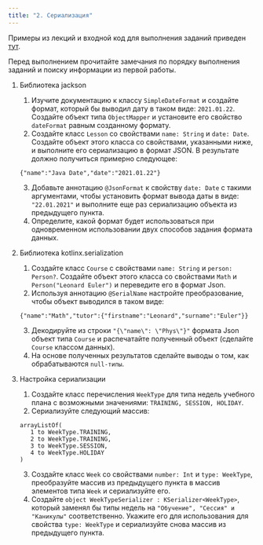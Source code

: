 ```yaml
---
title: "2. Сериализация"
---
```


Примеры из лекций и входной код для выполнения заданий приведен [тут](https://github.com/AltmanEA/edu-serialization).

Перед выполнением прочитайте замечания по порядку выполнения заданий и поиску информации из первой работы.

1. Библиотека jackson
   
   1. Изучите документацию к классу ```SimpleDateFormat``` и создайте формат, который бы выводил дату в таком виде: ```2021.01.22```. Создайте объект типа ```ObjectMapper``` и установите его свойство ```dateFormat``` равным созданному формату.
   2. Создайте класс ```Lesson``` со свойствами ```name: String``` и ```date: Date```. Создайте объект этого класса со свойствами, указанными ниже, и выполните его сериализацию в формат JSON. В результате должно получиться примерно следующее:
   <pre><code>{"name":"Java Date","date":"2021.01.22"}</pre></code>
   3. Добавьте аннотацию ```@JsonFormat``` к свойству ```date: Date``` с такими аргументами, чтобы установить формат вывода даты в виде: ```"22.01.2021"``` и выполните еще раз сериализацию объекта из предыдущего пункта.
   4. Определите, какой формат будет использоваться при одновременном использовании двух способов задания формата данных.
   
2. Библиотека kotlinx.serialization

   1. Создайте класс ```Course``` с свойствами ```name: String``` и ```person: Person?```. Создайте объект этого класса со свойствами ```Math``` и ```Person("Leonard Euler")``` и переведите его в формат Json.
   2. Используя аннотацию ```@SerialName``` настройте преобразование, чтобы объект выводился в таком виде:
   <pre><code>{"name":"Math","tutor":{"firstname":"Leonard","surname":"Euler"}}</pre></code>
   3. Декодируйте из строки ```"{\"name\": \"Phys\"}"``` формата Json объект типа ```Course``` и распечатайте полученный объект (сделайте ```Course``` классом данных).
   4. На основе полученных результатов сделайте выводы о том, как обрабатываются ```null-типы```.
   
3. Настройка сериализации

   1. Создайте класс перечисления ```WeekType``` для типа недель учебного плана с возможными значениями: ```TRAINING, SESSION, HOLIDAY```.
   2. Сериализуйте следующий массив:
   <pre><code>arrayListOf(
      1 to WeekType.TRAINING,
      2 to WeekType.TRAINING,
      3 to WeekType.SESSION,
      4 to WeekType.HOLIDAY
   )</pre></code>
   3. Создайте класс ```Week``` со свойствами ```number: Int``` и ```type: WeekType```, преобразуйте массив из предыдущего пункта в массив элементов типа ```Week``` и сериализуйте его.
   4. Создайте ```object WeekTypeSerializer : KSerializer<WeekType>```, который заменял бы типы недель на ```"Обучение", "Сессия" и "Каникулы"``` соответственно. Укажите его для использования для свойства ```type: WeekType``` и сериализуйте снова массив из предыдущего пункта.